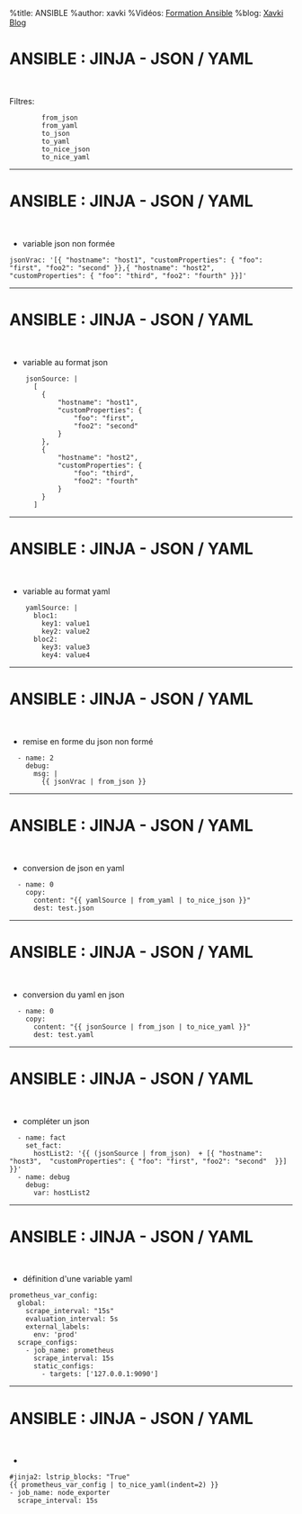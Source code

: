 %title: ANSIBLE
%author: xavki
%Vidéos: [Formation Ansible](https://www.youtube.com/playlist?list=PLn6POgpklwWoCpLKOSw3mXCqbRocnhrh-)
%blog: [Xavki Blog](https://xavki.blog)


# ANSIBLE : JINJA - JSON / YAML

<br>

Filtres:

```
		from_json
		from_yaml
		to_json
		to_yaml
		to_nice_json
		to_nice_yaml
```

-----------------------------------------------------------------------------------

# ANSIBLE : JINJA - JSON / YAML


<br>


* variable json non formée

```
jsonVrac: '[{ "hostname": "host1", "customProperties": { "foo": "first", "foo2": "second" }},{ "hostname": "host2", "customProperties": { "foo": "third", "foo2": "fourth" }}]'
```

-----------------------------------------------------------------------------------

# ANSIBLE : JINJA - JSON / YAML

<br>

* variable au format json

```
    jsonSource: |
      [
        {
            "hostname": "host1",
            "customProperties": {
                "foo": "first",
                "foo2": "second"
            }
        },
        {
            "hostname": "host2",
            "customProperties": {
                "foo": "third",
                "foo2": "fourth"
            }
        }
      ]
```

-----------------------------------------------------------------------------------

# ANSIBLE : JINJA - JSON / YAML

<br>

* variable au format yaml

```
    yamlSource: |
      bloc1:
        key1: value1
        key2: value2
      bloc2:
        key3: value3
        key4: value4
```

-----------------------------------------------------------------------------------

# ANSIBLE : JINJA - JSON / YAML

<br>

* remise en forme du json non formé

```
  - name: 2
    debug:
      msg: |
        {{ jsonVrac | from_json }}
```

-----------------------------------------------------------------------------------

# ANSIBLE : JINJA - JSON / YAML

<br>

* conversion de json en yaml

```
  - name: 0
    copy:
      content: "{{ yamlSource | from_yaml | to_nice_json }}"
      dest: test.json
```

-----------------------------------------------------------------------------------

# ANSIBLE : JINJA - JSON / YAML

<br>

* conversion du yaml en json

```
  - name: 0
    copy:
      content: "{{ jsonSource | from_json | to_nice_yaml }}"
      dest: test.yaml
```

----------------------------------------------------------------------------------


# ANSIBLE : JINJA - JSON / YAML


<br>

* compléter un json

```
  - name: fact
    set_fact:
      hostList2: '{{ (jsonSource | from_json)  + [{ "hostname": "host3",  "customProperties": { "foo": "first", "foo2": "second"  }}] }}'
  - name: debug
    debug:
      var: hostList2
```

----------------------------------------------------------------------------------


# ANSIBLE : JINJA - JSON / YAML


<br>

* définition d'une variable yaml

```
prometheus_var_config:
  global:
    scrape_interval: "15s"
    evaluation_interval: 5s
    external_labels:
      env: 'prod'
  scrape_configs:
    - job_name: prometheus
      scrape_interval: 15s
      static_configs:
        - targets: ['127.0.0.1:9090']
```

----------------------------------------------------------------------------------


# ANSIBLE : JINJA - JSON / YAML


<br>

* 

```
#jinja2: lstrip_blocks: "True"
{{ prometheus_var_config | to_nice_yaml(indent=2) }}
- job_name: node_exporter
  scrape_interval: 15s
```
